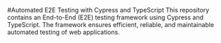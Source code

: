 #Automated E2E Testing with Cypress and TypeScript
This repository contains an End-to-End (E2E) testing framework using Cypress and TypeScript. The framework ensures efficient, reliable, and maintainable automated testing of web applications.
